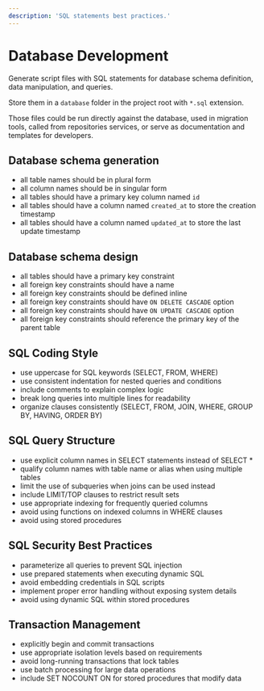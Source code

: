 ```yaml
---
description: 'SQL statements best practices.'
---
```


# Database Development

Generate script files with SQL statements for database schema definition, data manipulation, and queries.

Store them in a `database` folder in the project root with `*.sql` extension.

Those files could be run directly against the database, used in migration tools, called from repositories services, or serve as documentation and templates for developers.

## Database schema generation
- all table names should be in plural form
- all column names should be in singular form
- all tables should have a primary key column named `id`
- all tables should have a column named `created_at` to store the creation timestamp
- all tables should have a column named `updated_at` to store the last update timestamp

## Database schema design
- all tables should have a primary key constraint
- all foreign key constraints should have a name
- all foreign key constraints should be defined inline
- all foreign key constraints should have `ON DELETE CASCADE` option
- all foreign key constraints should have `ON UPDATE CASCADE` option
- all foreign key constraints should reference the primary key of the parent table

## SQL Coding Style
- use uppercase for SQL keywords (SELECT, FROM, WHERE)
- use consistent indentation for nested queries and conditions
- include comments to explain complex logic
- break long queries into multiple lines for readability
- organize clauses consistently (SELECT, FROM, JOIN, WHERE, GROUP BY, HAVING, ORDER BY)

## SQL Query Structure
- use explicit column names in SELECT statements instead of SELECT *
- qualify column names with table name or alias when using multiple tables
- limit the use of subqueries when joins can be used instead
- include LIMIT/TOP clauses to restrict result sets
- use appropriate indexing for frequently queried columns
- avoid using functions on indexed columns in WHERE clauses
- avoid using stored procedures

## SQL Security Best Practices
- parameterize all queries to prevent SQL injection
- use prepared statements when executing dynamic SQL
- avoid embedding credentials in SQL scripts
- implement proper error handling without exposing system details
- avoid using dynamic SQL within stored procedures

## Transaction Management
- explicitly begin and commit transactions
- use appropriate isolation levels based on requirements
- avoid long-running transactions that lock tables
- use batch processing for large data operations
- include SET NOCOUNT ON for stored procedures that modify data